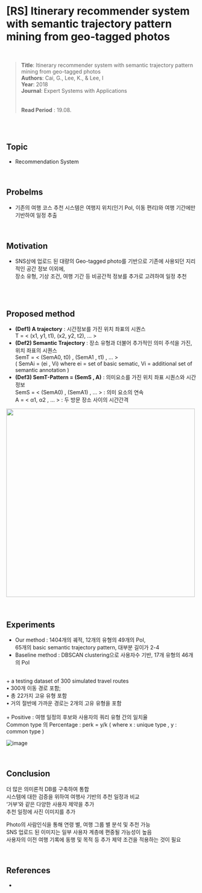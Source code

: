 # [RS] Itinerary recommender system with semantic trajectory pattern mining from geo-tagged photos

<br>

>**Title**: Itinerary recommender system with semantic trajectory pattern mining from geo-tagged photos <br> 
>**Authors**: Cai, G., Lee, K., & Lee, I<br>
>**Year**: 2018 <br>
>**Journal**: Expert Systems with Applications <br>
><br>
><br>
>**Read Period** : 19.08. 

<br>
<br>
    
    
## Topic
+ Recommendation System  <br>

<br>

## Probelms
+ 기존의 여행 코스 추천 시스템은 여행지 위치(인기 PoI, 이동 편리)와 여행 기간에만 기반하여 일정 추출 <br>

<br>

## Motivation
+ SNS상에 업로드 된 대량의 Geo-tagged photo를 기반으로 기존에 사용되던 지리적인 공간 정보 이외에,<br>
장소 유형, 기상 조건, 여행 기간 등 비공간적 정보를 추가로 고려하여 일정 추천
 <br>


<br>

## Proposed method
+ **(Def1) A trajectory**	: 시간정보를 가진 위치 좌표의 시퀀스 <br>
     T = < (x1, y1, t1), (x2, y2, t2), …  > <br>
+ **(Def2) Semantic Trajectory** : 장소 유형과 더불어 추가적인 의미 주석을 가진, 위치 좌표의 시퀀스  <br>
      SemT = < (SemA0, t0) , (SemA1 , t1) , … > <br>
     ( SemAi = (ei , Vi)   where  ei = set of basic sematic,  Vi = additional set of semantic annotation ) <br>
+ **(Def3) SemT-Pattern = (SemS , A)** : 의미요소를 가진 위치 좌표 시퀀스와 시간정보 <br>
     SemS = < (SemA0) , (SemA1) , …  >	: 의미 요소의 연속 <br>
      A = < α1, α2 , … >		: 두 방문 장소 사이의 시간간격 <br>
    
 <img src="https://user-images.githubusercontent.com/31869418/73640937-8227f080-46b2-11ea-9a57-e3d24342cd72.png" height="500"> <br>

<br>

## Experiments
+ Our method :  1404개의 궤적, 12개의 유형의 49개의 PoI,  <br>
      65개의 basic semantic trajectory pattern, 대부분 길이가 2-4 <br>
+ Baseline method : DBSCAN clustering으로 사용자수 기반, 17개 유형의 46개의 PoI <br>
 <br>
+ a testing dataset of 300 simulated travel routes   <br>
  • 300개 이동 경로 포함;  <br>
  • 총 22가지 고유 유형 포함  <br>
  • 거의 절반에 가까운 경로는 2개의 고유 유형을 포함  <br>
 <br>
+ Positive : 여행 일정의 후보와 사용자의 쿼리 유형 간의 일치율 <br>
Common type 의 Percentage :  perk = y/k   ( where  x : unique type , y : common type )  <br>

![image](https://user-images.githubusercontent.com/31869418/73640545-c5359400-46b1-11ea-92ba-3e6f8037b268.png)  <br>

<br>

## Conclusion
더 많은 의미론적 DB를 구축하여 통합 <br>
시스템에 대한 검증을 위하여 여행사 기반의 추천 일정과 비교 <br>
‘거부’와 같은 다양한 사용자 제약을 추가 <br>
추천 일정에 사진 이미지를 추가 <br>

Photo의 사람인식을 통해 연령 별, 여행 그룹 별 분석 및 추천 가능 <br>
SNS 업로드 된 이미지는 일부 사용자 계층에 편중될 가능성이 높음 <br>
사용자의 이전 여행 기록에 동행 및 목적 등 추가 제약 조건을 적용하는 것이 필요 <br>

<br>

## References
+ 

<br>

<br>
